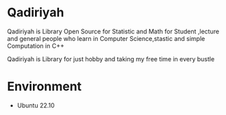 # Qadiriyah

Qadiriyah is Library Open Source for Statistic and Math for Student ,lecture and general people who learn in Computer Science,stastic and simple Computation  in C++

Qadiriyah is Library for just hobby and taking my free time in every bustle

# Environment

- Ubuntu 22.10
